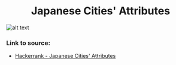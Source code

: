 <h1 align="center">Japanese Cities' Attributes</h1>

![alt text](https://images2.imgbox.com/7f/24/4zixJRml_o.png?raw=true)

### Link to source: 
- <a href="https://www.hackerrank.com/challenges/japanese-cities-attributes/problem">Hackerrank - Japanese Cities' Attributes</a>


